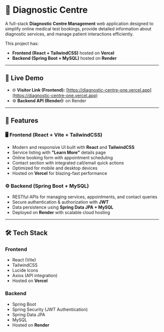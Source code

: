 # 🧪 Diagnostic Centre

A full-stack **Diagnostic Centre Management** web application designed to simplify online medical test bookings, provide detailed information about diagnostic services, and manage patient interactions efficiently.  

This project has:  
- **Frontend (React + TailwindCSS)** hosted on **Vercel**  
- **Backend (Spring Boot + MySQL)** hosted on **Render**  

---

## 🚀 Live Demo

- 🌐 **Visitor Link (Frontend):** [https://diagnostic-centre-one.vercel.app](https://diagnostic-centre-one.vercel.app)  
- ⚙️ **Backend API (Render):**  on Render 

---

## 📌 Features

### 🖥️ Frontend (React + Vite + TailwindCSS)
- Modern and responsive UI built with **React** and **TailwindCSS**  
- Service listing with **"Learn More"** details page  
- Online booking form with appointment scheduling  
- Contact section with integrated call/email quick actions  
- Optimized for mobile and desktop devices  
- Hosted on **Vercel** for blazing-fast performance  

### ⚙️ Backend (Spring Boot + MySQL)
- RESTful APIs for managing services, appointments, and contact queries  
- Secure authentication & authorization with **JWT**  
- Data persistence using **Spring Data JPA + MySQL**  
- Deployed on **Render** with scalable cloud hosting  

---

## 🛠️ Tech Stack

### Frontend
- React (Vite)
- TailwindCSS
- Lucide Icons
- Axios (API integration)
- Hosted on **Vercel**

### Backend
- Spring Boot
- Spring Security (JWT Authentication)
- Spring Data JPA
- MySQL
- Hosted on **Render**




